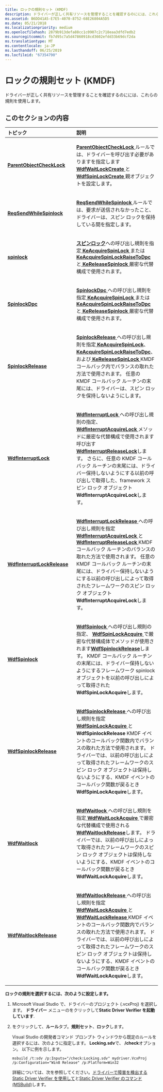 ```yaml
---
title: ロックの規則セット (KMDF)
description: ドライバーが正しく共有リソースを管理することを確認するのにには、これらの規則を使用します。
ms.assetid: B6DD41A5-E7E5-4070-8752-68E26804A5D5
ms.date: 05/21/2018
ms.localizationpriority: medium
ms.openlocfilehash: 2879b913defa88cc1c0907c2c718eaa3dfd7edb2
ms.sourcegitcommit: fb7d95c7a5d47860918cd3602efdd33b69dcf2da
ms.translationtype: MT
ms.contentlocale: ja-JP
ms.lasthandoff: 06/25/2019
ms.locfileid: "67354790"
---
```

# <a name="locking-rule-set-kmdf"></a>ロックの規則セット (KMDF)


ドライバーが正しく共有リソースを管理することを確認するのにには、これらの規則を使用します。

## <a name="in-this-section"></a>このセクションの内容


<table>
<colgroup>
<col width="50%" />
<col width="50%" />
</colgroup>
<thead>
<tr class="header">
<th align="left">トピック</th>
<th align="left">説明</th>
</tr>
</thead>
<tbody>
<tr class="odd">
<td align="left"><p><a href="kmdf-parentobjectchecklock.md" data-raw-source="[&lt;strong&gt;ParentObjectCheckLock&lt;/strong&gt;](kmdf-parentobjectchecklock.md)"><strong>ParentObjectCheckLock</strong></a></p></td>
<td align="left"><p><a href="kmdf-parentobjectchecklock.md" data-raw-source="[&lt;strong&gt;ParentObjectCheckLock&lt;/strong&gt;](kmdf-parentobjectchecklock.md)"> <strong>ParentObjectCheckLock</strong> </a>ルールでは、ドライバーを呼び出す必要がありますを指定します<a href="https://docs.microsoft.com/windows-hardware/drivers/ddi/content/wdfsync/nf-wdfsync-wdfwaitlockcreate" data-raw-source="[&lt;strong&gt;WdfWaitLockCreate&lt;/strong&gt;](https://docs.microsoft.com/windows-hardware/drivers/ddi/content/wdfsync/nf-wdfsync-wdfwaitlockcreate)"> <strong>WdfWaitLockCreate</strong> </a>と<a href="https://docs.microsoft.com/windows-hardware/drivers/ddi/content/wdfsync/nf-wdfsync-wdfspinlockcreate" data-raw-source="[&lt;strong&gt;WdfSpinLockCreate&lt;/strong&gt;](https://docs.microsoft.com/windows-hardware/drivers/ddi/content/wdfsync/nf-wdfsync-wdfspinlockcreate)"> <strong>WdfSpinLockCreate</strong> </a>親オブジェクトを設定します。</p></td>
</tr>
<tr class="even">
<td align="left"><p><a href="kmdf-reqsendwhilespinlock.md" data-raw-source="[&lt;strong&gt;ReqSendWhileSpinlock&lt;/strong&gt;](kmdf-reqsendwhilespinlock.md)"><strong>ReqSendWhileSpinlock</strong></a></p></td>
<td align="left"><p><a href="kmdf-reqsendwhilespinlock.md" data-raw-source="[&lt;strong&gt;ReqSendWhileSpinlock&lt;/strong&gt;](kmdf-reqsendwhilespinlock.md)"> <strong>ReqSendWhileSpinlock</strong> </a>ルールでは、要求が送信されなかったこと、ドライバーは、スピン ロックを保持している間を指定します。</p></td>
</tr>
<tr class="odd">
<td align="left"><p><a href="kmdf-spinlock.md" data-raw-source="[&lt;strong&gt;Spinlock&lt;/strong&gt;](kmdf-spinlock.md)"><strong>spinlock</strong></a></p></td>
<td align="left"><p><a href="kmdf-spinlock.md" data-raw-source="[&lt;strong&gt;Spinlock&lt;/strong&gt;](kmdf-spinlock.md)"><strong>スピンロック</strong></a>への呼び出し規則を指定<a href="https://docs.microsoft.com/windows-hardware/drivers/ddi/content/wdm/nf-wdm-keacquirespinlock" data-raw-source="[&lt;strong&gt;KeAcquireSpinLock&lt;/strong&gt;](https://docs.microsoft.com/windows-hardware/drivers/ddi/content/wdm/nf-wdm-keacquirespinlock)"> <strong>KeAcquireSpinLock</strong> </a>または<a href="https://docs.microsoft.com/previous-versions/windows/hardware/drivers/ff551928(v=vs.85)" data-raw-source="[&lt;strong&gt;KeAcquireSpinLockRaiseToDpc&lt;/strong&gt;](https://docs.microsoft.com/previous-versions/windows/hardware/drivers/ff551928(v=vs.85))"> <strong>KeAcquireSpinLockRaiseToDpc</strong> </a>と<a href="https://docs.microsoft.com/windows-hardware/drivers/ddi/content/wdm/nf-wdm-kereleasespinlock" data-raw-source="[&lt;strong&gt;KeReleaseSpinlock&lt;/strong&gt;](https://docs.microsoft.com/windows-hardware/drivers/ddi/content/wdm/nf-wdm-kereleasespinlock)"> <strong>KeReleaseSpinlock</strong> </a>厳密な代替構成で使用されます。</p></td>
</tr>
<tr class="even">
<td align="left"><p><a href="kmdf-spinlockdpc.md" data-raw-source="[&lt;strong&gt;SpinlockDpc&lt;/strong&gt;](kmdf-spinlockdpc.md)"><strong>SpinlockDpc</strong></a></p></td>
<td align="left"><p><a href="kmdf-spinlockdpc.md" data-raw-source="[&lt;strong&gt;SpinlockDpc&lt;/strong&gt;](kmdf-spinlockdpc.md)"> <strong>SpinlockDpc</strong> </a>への呼び出し規則を指定<a href="https://docs.microsoft.com/windows-hardware/drivers/ddi/content/wdm/nf-wdm-keacquirespinlock" data-raw-source="[&lt;strong&gt;KeAcquireSpinLock&lt;/strong&gt;](https://docs.microsoft.com/windows-hardware/drivers/ddi/content/wdm/nf-wdm-keacquirespinlock)"> <strong>KeAcquireSpinLock</strong> </a>または<a href="https://docs.microsoft.com/previous-versions/windows/hardware/drivers/ff551928(v=vs.85)" data-raw-source="[&lt;strong&gt;KeAcquireSpinLockRaiseToDpc&lt;/strong&gt;](https://docs.microsoft.com/previous-versions/windows/hardware/drivers/ff551928(v=vs.85))"> <strong>KeAcquireSpinLockRaiseToDpc</strong> </a>と<a href="https://docs.microsoft.com/windows-hardware/drivers/ddi/content/wdm/nf-wdm-kereleasespinlock" data-raw-source="[&lt;strong&gt;KeReleaseSpinlock&lt;/strong&gt;](https://docs.microsoft.com/windows-hardware/drivers/ddi/content/wdm/nf-wdm-kereleasespinlock)"> <strong>KeReleaseSpinlock</strong> </a>厳密な代替構成で使用されます。</p></td>
</tr>
<tr class="odd">
<td align="left"><p><a href="kmdf-spinlockrelease.md" data-raw-source="[&lt;strong&gt;SpinlockRelease&lt;/strong&gt;](kmdf-spinlockrelease.md)"><strong>SpinlockRelease</strong></a></p></td>
<td align="left"><p><a href="kmdf-spinlockrelease.md" data-raw-source="[&lt;strong&gt;SpinlockRelease&lt;/strong&gt;](kmdf-spinlockrelease.md)"> <strong>SpinlockRelease</strong> </a>への呼び出し規則を指定<a href="https://docs.microsoft.com/windows-hardware/drivers/ddi/content/wdm/nf-wdm-keacquirespinlock" data-raw-source="[&lt;strong&gt;KeAcquireSpinLock&lt;/strong&gt;](https://docs.microsoft.com/windows-hardware/drivers/ddi/content/wdm/nf-wdm-keacquirespinlock)"> <strong>KeAcquireSpinLock</strong></a>、 <a href="https://docs.microsoft.com/previous-versions/windows/hardware/drivers/ff551928(v=vs.85)" data-raw-source="[&lt;strong&gt;KeAcquireSpinLockRaiseToDpc&lt;/strong&gt;](https://docs.microsoft.com/previous-versions/windows/hardware/drivers/ff551928(v=vs.85))"> <strong>KeAcquireSpinLockRaiseToDpc</strong></a>、および<a href="https://docs.microsoft.com/windows-hardware/drivers/ddi/content/wdm/nf-wdm-kereleasespinlock" data-raw-source="[&lt;strong&gt;KeReleaseSpinLock&lt;/strong&gt;](https://docs.microsoft.com/windows-hardware/drivers/ddi/content/wdm/nf-wdm-kereleasespinlock)"> <strong>KeReleaseSpinLock</strong> </a> KMDF コールバック内でバランスの取れた方法で使用されます。 任意の KMDF コールバック ルーチンの末尾には、ドライバーは、スピン ロックを保持しないようにします。</p></td>
</tr>
<tr class="even">
<td align="left"><p><a href="kmdf-wdfinterruptlock.md" data-raw-source="[&lt;strong&gt;WdfInterruptLock&lt;/strong&gt;](kmdf-wdfinterruptlock.md)"><strong>WdfInterruptLock</strong></a></p></td>
<td align="left"><p><a href="kmdf-wdfinterruptlock.md" data-raw-source="[&lt;strong&gt;WdfInterruptLock&lt;/strong&gt;](kmdf-wdfinterruptlock.md)"> <strong>WdfInterruptLock</strong> </a>への呼び出し規則の指定、 <a href="https://msdn.microsoft.com/library/windows/hardware/ff547340" data-raw-source="[&lt;strong&gt;WdfInterruptAcquireLock&lt;/strong&gt;](https://msdn.microsoft.com/library/windows/hardware/ff547340)"> <strong>WdfInterruptAcquireLock</strong> </a>メソッドに厳密な代替構成で使用されます呼び出す<a href="https://msdn.microsoft.com/library/windows/hardware/ff547376" data-raw-source="[&lt;strong&gt;WdfInterruptReleaseLock&lt;/strong&gt;](https://msdn.microsoft.com/library/windows/hardware/ff547376)"> <strong>WdfInterruptReleaseLock</strong></a>します。 さらに、任意の KMDF コールバック ルーチンの末尾には、ドライバー保持しないようにする以前の呼び出しで取得した、framework スピン ロック オブジェクト<strong>WdfInterruptAcquireLock</strong>します。</p></td>
</tr>
<tr class="odd">
<td align="left"><p><a href="kmdf-wdfinterruptlockrelease.md" data-raw-source="[&lt;strong&gt;WdfInterruptLockRelease&lt;/strong&gt;](kmdf-wdfinterruptlockrelease.md)"><strong>WdfInterruptLockRelease</strong></a></p></td>
<td align="left"><p><a href="kmdf-wdfinterruptlockrelease.md" data-raw-source="[&lt;strong&gt;WdfInterruptLockRelease&lt;/strong&gt;](kmdf-wdfinterruptlockrelease.md)"> <strong>WdfInterruptLockRelease</strong> </a>への呼び出し規則を指定<a href="https://msdn.microsoft.com/library/windows/hardware/ff547340" data-raw-source="[&lt;strong&gt;WdfInterruptAcquireLock&lt;/strong&gt;](https://msdn.microsoft.com/library/windows/hardware/ff547340)"> <strong>WdfInterruptAcquireLock</strong> </a>と<a href="https://msdn.microsoft.com/library/windows/hardware/ff547376" data-raw-source="[&lt;strong&gt;WdfInterruptReleaseLock&lt;/strong&gt;](https://msdn.microsoft.com/library/windows/hardware/ff547376)"> <strong>WdfInterruptReleaseLock</strong> </a> KMDF コールバック ルーチンのバランスの取れた方法で使用されます。 任意の KMDF コールバック ルーチンの末尾には、ドライバー保持しないようにする以前の呼び出しによって取得されたフレームワークのスピン ロック オブジェクト<strong>WdfInterruptAcquireLock</strong>します。</p></td>
</tr>
<tr class="even">
<td align="left"><p><a href="kmdf-wdfspinlock.md" data-raw-source="[&lt;strong&gt;WdfSpinlock&lt;/strong&gt;](kmdf-wdfspinlock.md)"><strong>WdfSpinlock</strong></a></p></td>
<td align="left"><p><a href="kmdf-wdfspinlock.md" data-raw-source="[&lt;strong&gt;WdfSpinlock&lt;/strong&gt;](kmdf-wdfspinlock.md)"> <strong>WdfSpinlock</strong> </a>への呼び出し規則の指定、 <a href="https://docs.microsoft.com/previous-versions/windows/hardware/drivers/ff550040(v=vs.85)" data-raw-source="[&lt;strong&gt;WdfSpinLockAcquire&lt;/strong&gt;](https://docs.microsoft.com/previous-versions/windows/hardware/drivers/ff550040(v=vs.85))"> <strong>WdfSpinLockAcquire</strong> </a> で厳密な代替構成体でメソッドが使用されます<a href="kmdf-wdfspinlockrelease.md" data-raw-source="[&lt;strong&gt;WdfSpinlockRelease&lt;/strong&gt;](kmdf-wdfspinlockrelease.md)"><strong>WdfSpinlockRelease</strong></a>します。 KMDF コールバック ルーチンの末尾には、ドライバー保持しないようにするフレームワーク spinlock オブジェクトを以前の呼び出しによって取得された<strong>WdfSpinLockAcquire</strong>します。</p></td>
</tr>
<tr class="odd">
<td align="left"><p><a href="kmdf-wdfspinlockrelease.md" data-raw-source="[&lt;strong&gt;WdfSpinlockRelease&lt;/strong&gt;](kmdf-wdfspinlockrelease.md)"><strong>WdfSpinlockRelease</strong></a></p></td>
<td align="left"><p><a href="kmdf-wdfspinlockrelease.md" data-raw-source="[&lt;strong&gt;WdfSpinlockRelease&lt;/strong&gt;](kmdf-wdfspinlockrelease.md)"> <strong>WdfSpinlockRelease</strong> </a>への呼び出し規則を指定<a href="https://docs.microsoft.com/previous-versions/windows/hardware/drivers/ff550040(v=vs.85)" data-raw-source="[&lt;strong&gt;WdfSpinLockAcquire&lt;/strong&gt;](https://docs.microsoft.com/previous-versions/windows/hardware/drivers/ff550040(v=vs.85))"> <strong>WdfSpinLockAcquire</strong> </a>と<strong>WdfSpinlockRelease</strong> KMDF イベントのコールバック関数内でバランスの取れた方法で使用されます。 ドライバーでは、以前の呼び出しによって取得されたフレームワークのスピン ロック オブジェクトは保持しないようにする、KMDF イベントのコールバック関数が戻るとき<strong>WdfSpinLockAcquire</strong>します。</p></td>
</tr>
<tr class="even">
<td align="left"><p><a href="kmdf-wdfwaitlock.md" data-raw-source="[&lt;strong&gt;WdfWaitlock&lt;/strong&gt;](kmdf-wdfwaitlock.md)"><strong>WdfWaitlock</strong></a></p></td>
<td align="left"><p><a href="kmdf-wdfwaitlock.md" data-raw-source="[&lt;strong&gt;WdfWaitlock&lt;/strong&gt;](kmdf-wdfwaitlock.md)"> <strong>WdfWaitlock</strong> </a>への呼び出し規則を指定<a href="https://msdn.microsoft.com/library/windows/hardware/ff551168" data-raw-source="[&lt;strong&gt;WdfWaitLockAcquire&lt;/strong&gt;](https://msdn.microsoft.com/library/windows/hardware/ff551168)"> <strong>WdfWaitLockAcquire</strong> </a>で厳密な代替構成で使用される<a href="kmdf-wdfwaitlockrelease.md" data-raw-source="[&lt;strong&gt;WdfWaitlockRelease&lt;/strong&gt;](kmdf-wdfwaitlockrelease.md)"><strong>WdfWaitlockRelease</strong></a>します。 ドライバーでは、以前の呼び出しによって取得されたフレームワークのスピン ロック オブジェクトは保持しないようにする、KMDF イベントのコールバック関数が戻るとき<strong>WdfWaitLockAcquire</strong>します。</p></td>
</tr>
<tr class="odd">
<td align="left"><p><a href="kmdf-wdfwaitlockrelease.md" data-raw-source="[&lt;strong&gt;WdfWaitlockRelease&lt;/strong&gt;](kmdf-wdfwaitlockrelease.md)"><strong>WdfWaitlockRelease</strong></a></p></td>
<td align="left"><p><a href="kmdf-wdfwaitlockrelease.md" data-raw-source="[&lt;strong&gt;WdfWaitlockRelease&lt;/strong&gt;](kmdf-wdfwaitlockrelease.md)"> <strong>WdfWaitlockRelease</strong> </a>への呼び出し規則を指定<a href="https://msdn.microsoft.com/library/windows/hardware/ff551168" data-raw-source="[&lt;strong&gt;WdfWaitLockAcquire&lt;/strong&gt;](https://msdn.microsoft.com/library/windows/hardware/ff551168)"> <strong>WdfWaitLockAcquire</strong> </a>と<a href="https://docs.microsoft.com/windows-hardware/drivers/ddi/content/wdfsync/nf-wdfsync-wdfwaitlockrelease" data-raw-source="[&lt;strong&gt;WdfWaitLockRelease&lt;/strong&gt;](https://docs.microsoft.com/windows-hardware/drivers/ddi/content/wdfsync/nf-wdfsync-wdfwaitlockrelease)"> <strong>WdfWaitLockRelease</strong> </a> KMDF イベントのコールバック関数内でバランスの取れた方法で使用されます。 ドライバーでは、以前の呼び出しによって取得されたフレームワークのスピン ロック オブジェクトは保持しないようにする、KMDF イベントのコールバック関数が戻るとき<strong>WdfWaitLockAcquire</strong>します。</p></td>
</tr>
</tbody>
</table>

 

**ロックの規則を選択するには、次のように設定します。**

1.  Microsoft Visual Studio で、ドライバーのプロジェクト (.vcxProj) を選択します。 **ドライバー**  メニューのをクリックして**Static Driver Verifier を起動しています**.

2.  をクリックして、**ルール**タブ。**規則セット**、**ロック**します。

    Visual Studio の開発者コマンド プロンプト ウィンドウから既定のルールを選択するには、次のように指定します。 **Locking.sdv**で、 **/check**オプション。 以下に例を示します。

    ```
    msbuild /t:sdv /p:Inputs="/check:Locking.sdv" mydriver.VcxProj /p:Configuration="Win8 Release" /p:Platform=Win32
    ```

    詳細については、次を参照してください。[ドライバーで障害を検出する Static Driver Verifier を使用して](https://docs.microsoft.com/windows-hardware/drivers/devtest/using-static-driver-verifier-to-find-defects-in-drivers)と[Static Driver Verifier のコマンド (MSBuild)](https://docs.microsoft.com/windows-hardware/drivers/devtest/-static-driver-verifier-commands--msbuild-)します。

 

 





